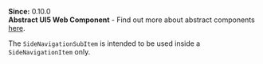 **Since:** 0.10.0  
**Abstract UI5 Web Component** - Find out more about abstract components [here](https://sap.github.io/ui5-webcomponents-react/?path=/docs/knowledge-base-faq--docs#what-are-abstract-ui5-web-components).

The `SideNavigationSubItem` is intended to be used inside a `SideNavigationItem` only.
